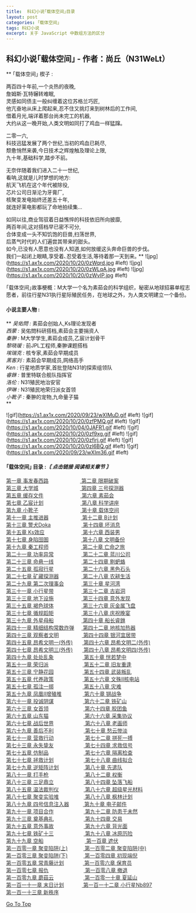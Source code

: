 ```yaml
---
title:  科幻小说｢载体空间｣目录
layout: post
categories: ｢载体空间｣
tags: 科幻小说
excerpt: 关于 JavaScript 中数组方法的区分
---
```

科幻小说｢载体空间｣ - 作者：尚丘（N31WeLt）    
--------------------------
**
｢载体空间｣ 楔子 :  
  
两百四十年前,一个炎热的夜晚,  
詹姆斯·瓦特辗转难眠,  
灵感如同债主一般纠缠着这位苏格兰巧匠,  
他亢奋地从床上爬起来,忍不住又挑灯来到树林后的工作间,  
借着月光,端详着那台尚未完工的机器,  
大约从这一晚开始,人类文明如同打了鸡血一样猛蹿｡  
  
二零一六,  
科技迅猛发展了两个世纪,当初的鸡血已耗尽,  
颓惫悄然来袭,今日技术之辉煌触及理论上限,  
九十年,基础科学,踏步不前｡  
  
无奈伴随着我们进入二十一世纪,  
看呐,这就是儿时梦想的地方:  
航天飞机在这个年代被除役,  
芯片公司日渐沦为牙膏厂,  
核聚变发电始终还差五十年,  
就连好莱电影都玩了命地拍续集…  
  
如同以往,商业驾驭着日益憔悴的科技依旧所向披靡,  
两百年间,这对搭档早已密不可分,  
合体变成一头不知饥饱的巨兽,扫荡世界,  
后蒸气时代的人们遍尝其带来的甜头｡  
如今,已没有人愿意也没有人知道,如何放缓这头奔命巨兽的步伐｡  
我们一起闭上眼睛,享受着､忍受着生活,等待着那一天到来｡
**
![jpg](https://s1.ax1x.com/2020/10/20/0zWqrd.jpg #left) 
![jpg](https://s1.ax1x.com/2020/10/20/0zWLqA.jpg #left) 
![jpg](https://s1.ax1x.com/2020/10/20/0zWvIP.jpg #left)


｢载体空间｣故事梗概：M大学一个名为素茹会的科学组织，秘密从地球招募单程志愿者，前往行星N31执行星际殖民任务，在地球之外，为人类文明建立一个备份。


#### 小说主要人物 :
**
_吴佑問 :_ 素茹会创始人,Ks理论发现者  
_西蒙 :_ 吴佑問科研搭档,素茹会主要捐资人  
_秦翀 :_ M大学学生,素茹会成员,乙宸计划骨干  
_黎晓瑗 :_ 前JPL工程师,秦翀课题搭档  
_埃瑞克 :_ 核专家,素茹会早期成员  
_黑客刘 :_ 素茹会早期成员,网络高手  
_Ken :_ 行星地质学家,首批登陆N31的探索组领队  
_睿銝 :_ 普里特联合舰队指挥官  
_洛伦 :_ N31殖民地治安官  
_伊琳 :_ N31殖民地荣归派女首领  
_小靴子 :_ 秦翀的宠物,九命量子猫  
**
  
![gif](https://s1.ax1x.com/2020/09/23/wXIMuD.gif #left) 
![gif](https://s1.ax1x.com/2020/10/20/0zfPMQ.gif #left) 
![gif](https://s1.ax1x.com/2020/10/04/0JAFR1.gif #left) 
![gif](https://s1.ax1x.com/2020/10/20/0zf9xg.gif #left) 
![gif](https://s1.ax1x.com/2020/10/20/0zfirj.gif #left) 
![gif](https://s1.ax1x.com/2020/10/20/0zI6BQ.gif #left) 
![gif](https://s1.ax1x.com/2020/09/23/wXIm36.gif #left)

#### ｢载体空间｣ 目录 :_〘 点击链接 阅读相关章节 〙_

<a style="color:#333333;" href="carrier_space_chapter_1.html" target="_blank">第一章    事发春西路<span style="padding-left:86px;">
<a style="color:#333333;" href="carrier_space_chapter_2.html" target="_blank">第二章    限期破案</a><br>
<a style="color:#333333;" href="carrier_space_chapter_3.html" target="_blank">第三章    大学城<span style="padding-left:114px;">
<a style="color:#333333;" href="carrier_space_chapter_4.html" target="_blank">第四章    三号探测器</a><br>
<a style="color:#333333;" href="carrier_space_chapter_5.html" target="_blank">第五章    缓存文件<span style="padding-left:101px;">
<a style="color:#333333;" href="carrier_space_chapter_6.html" target="_blank">第六章    素茹会</a><br>
<a style="color:#333333;" href="carrier_space_chapter_7.html" target="_blank">第七章    乙宸计划<span style="padding-left:101px;">
<a style="color:#333333;" href="carrier_space_chapter_8.html" target="_blank">第八章    科学讲座</a><br>
<a style="color:#333333;" href="carrier_space_chapter_9.html" target="_blank">第九章    小靴子<span style="padding-left:115px;">
<a style="color:#333333;" href="carrier_space_chapter_10.html" target="_blank">第十章    载体空间</a><br>
<a style="color:#333333;" href="carrier_space_chapter_11.html" target="_blank">第十一章    主推进器<span style="padding-left:88px;">
<a style="color:#333333;" href="carrier_space_chapter_12.html" target="_blank">第十二章    B计划</a><br>
<a style="color:#333333;" href="carrier_space_chapter_13.html" target="_blank">第十三章    警犬Doka<span style="padding-left:84px;">
<a style="color:#333333;" href="carrier_space_chapter_14.html" target="_blank">第十四章    坏消息</a><br>
<a style="color:#333333;" href="carrier_space_chapter_15.html" target="_blank">第十五章    Ks效应<span style="padding-left:101px;">
<a style="color:#333333;" href="carrier_space_chapter_16.html" target="_blank">第十六章    西装男</a><br>
<a style="color:#333333;" href="carrier_space_chapter_17.html" target="_blank">第十七章    身陷囹圄<span style="padding-left:89px;">
<a style="color:#333333;" href="carrier_space_chapter_18.html" target="_blank">第十八章    文明备份</a><br>
<a style="color:#333333;" href="carrier_space_chapter_19.html" target="_blank">第十九章    秦工程师<span style="padding-left:89px;">
<a style="color:#333333;" href="carrier_space_chapter_20.html" target="_blank">第二十章    亡命之旅</a><br>
<a style="color:#333333;" href="carrier_space_chapter_21.html" target="_blank">第二十一章    功率异常<span style="padding-left:76px;">
<a style="color:#333333;" href="carrier_space_chapter_22.html" target="_blank">第二十二章    蓝川公司</a><br>
<a style="color:#333333;" href="carrier_space_chapter_23.html" target="_blank">第二十三章    命悬一线<span style="padding-left:76px;">
<a style="color:#333333;" href="carrier_space_chapter_24.html" target="_blank">第二十四章    剔蚆蛒</a><br>
<a style="color:#333333;" href="carrier_space_chapter_25.html" target="_blank">第二十五章    孤寂行星<span style="padding-left:76px;">
<a style="color:#333333;" href="carrier_space_chapter_26.html" target="_blank">第二十六章    黑色石头</a><br>
<a style="color:#333333;" href="carrier_space_chapter_27.html" target="_blank">第二十七章    矿藏探测器<span style="padding-left:62px;">
<a style="color:#333333;" href="carrier_space_chapter_28.html" target="_blank">第二十八章    农耕生活</a><br>
<a style="color:#333333;" href="carrier_space_chapter_29.html" target="_blank">第二十九章    第二次理事会<span style="padding-left:48px;">
<a style="color:#333333;" href="carrier_space_chapter_30.html" target="_blank">第三十章    星河湾</a><br>
<a style="color:#333333;" href="carrier_space_chapter_31.html" target="_blank">第三十一章    小行星带<span style="padding-left:76px;">
<a style="color:#333333;" href="carrier_space_chapter_32.html" target="_blank">第三十二章    古岩洞</a><br>
<a style="color:#333333;" href="carrier_space_chapter_33.html" target="_blank">第三十三章    地下设施<span style="padding-left:76px;">
<a style="color:#333333;" href="carrier_space_chapter_34.html" target="_blank">第三十四章    意外发现</a><br>
<a style="color:#333333;" href="carrier_space_chapter_35.html" target="_blank">第三十五章    褐色球体<span style="padding-left:76px;">
<a style="color:#333333;" href="carrier_space_chapter_36.html" target="_blank">第三十六章    灰金属飞盘</a><br>
<a style="color:#333333;" href="carrier_space_chapter_37.html" target="_blank">第三十七章    循规蹈矩<span style="padding-left:76px;">
<a style="color:#333333;" href="carrier_space_chapter_38.html" target="_blank">第三十八章    庆祝晚宴</a><br>
<a style="color:#333333;" href="carrier_space_chapter_39.html" target="_blank">第三十九章    外星母船<span style="padding-left:76px;">
<a style="color:#333333;" href="carrier_space_chapter_40.html" target="_blank">第四十章    船长睿銝</a><br>
<a style="color:#333333;" href="carrier_space_chapter_41.html" target="_blank">第四十一章    精细结构常数炸弹<span style="padding-left:20px;">
<a style="color:#333333;" href="carrier_space_chapter_42.html" target="_blank">第四十二章    地核加热器</a><br>
<a style="color:#333333;" href="carrier_space_chapter_43.html" target="_blank">第四十三章    观察者文明<span style="padding-left:63px;">
<a style="color:#333333;" href="carrier_space_chapter_44.html" target="_blank">第四十四章    银河宜居带</a><br>
<a style="color:#333333;" href="carrier_space_chapter_45.html" target="_blank">第四十五章    昂希文明一(外传)<span style="padding-left:26px;">
<a style="color:#333333;" href="carrier_space_chapter_46.html" target="_blank">第四十六章    昂希文明二(外传)</a><br>
<a style="color:#333333;" href="carrier_space_chapter_47.html" target="_blank">第四十七章    昂希文明三(外传)<span style="padding-left:26px;">
<a style="color:#333333;" href="carrier_space_chapter_48.html" target="_blank">第四十八章    昂希文明四(外传)</a><br>
<a style="color:#333333;" href="carrier_space_chapter_49.html" target="_blank">第四十九章    处处乱象<span style="padding-left:79px;">
<a style="color:#333333;" href="carrier_space_chapter_50.html" target="_blank">第五十章    恍若梦中</a><br>
<a style="color:#333333;" href="carrier_space_chapter_51.html" target="_blank">第五十一章    荣归派<span style="padding-left:93px;">
<a style="color:#333333;" href="carrier_space_chapter_52.html" target="_blank">第五十二章    旧友重逢</a><br>
<a style="color:#333333;" href="carrier_space_chapter_53.html" target="_blank">第五十三章    宁静花园<span style="padding-left:79px;">
<a style="color:#333333;" href="carrier_space_chapter_54.html" target="_blank">第五十四章    武装叛乱</a><br>
<a style="color:#333333;" href="carrier_space_chapter_55.html" target="_blank">第五十五章    代养政策<span style="padding-left:79px;">
<a style="color:#333333;" href="carrier_space_chapter_56.html" target="_blank">第五十六章    文殊II核电站</a><br>
<a style="color:#333333;" href="carrier_space_chapter_57.html" target="_blank">第五十七章    孤注一掷<span style="padding-left:79px;">
<a style="color:#333333;" href="carrier_space_chapter_58.html" target="_blank">第五十八章    灾难</a><br>
<a style="color:#333333;" href="carrier_space_chapter_59.html" target="_blank">第五十九章    凤凰II增殖堆<span style="padding-left:58px;">
<a style="color:#333333;" href="carrier_space_chapter_60.html" target="_blank">第六十章    锎战争</a><br>
<a style="color:#333333;" href="carrier_space_chapter_61.html" target="_blank">第六十一章    投诚阴谋<span style="padding-left:80px;">
<a style="color:#333333;" href="carrier_space_chapter_62.html" target="_blank">第六十二章    铁矿山</a><br>
<a style="color:#333333;" href="carrier_space_chapter_63.html" target="_blank">第六十三章    女首领<span style="padding-left:95px;">
<a style="color:#333333;" href="carrier_space_chapter_64.html" target="_blank">第六十四章    胶团鱼</a><br>
<a style="color:#333333;" href="carrier_space_chapter_65.html" target="_blank">第六十五章    山东猫<span style="padding-left:95px;">
<a style="color:#333333;" href="carrier_space_chapter_66.html" target="_blank">第六十六章    采集协议</a><br>
<a style="color:#333333;" href="carrier_space_chapter_67.html" target="_blank">第六十七章    战后世界<span style="padding-left:82px;">
<a style="color:#333333;" href="carrier_space_chapter_68.html" target="_blank">第六十八章    老画师</a><br>
<a style="color:#333333;" href="carrier_space_chapter_69.html" target="_blank">第六十九章    善后不利<span style="padding-left:82px;">
<a style="color:#333333;" href="carrier_space_chapter_70.html" target="_blank">第七十章    愁云惨淡</a><br>
<a style="color:#333333;" href="carrier_space_chapter_71.html" target="_blank">第七十一章    营救行动<span style="padding-left:82px;">
<a style="color:#333333;" href="carrier_space_chapter_72.html" target="_blank">第七十二章    拼死一搏</a><br>
<a style="color:#333333;" href="carrier_space_chapter_73.html" target="_blank">第七十三章    永失挚友<span style="padding-left:82px;">
<a style="color:#333333;" href="carrier_space_chapter_74.html" target="_blank">第七十四章    求救信号</a><br>
<a style="color:#333333;" href="carrier_space_chapter_75.html" target="_blank">第七十五章    仿制品<span style="padding-left:96px;">
<a style="color:#333333;" href="carrier_space_chapter_76.html" target="_blank">第七十六章    隔离检查</a><br>
<a style="color:#333333;" href="carrier_space_chapter_77.html" target="_blank">第七十七章    拯救计划<span style="padding-left:82px;">
<a style="color:#333333;" href="carrier_space_chapter_78.html" target="_blank">第七十八章    曲线拟合</a><br>
<a style="color:#333333;" href="carrier_space_chapter_79.html" target="_blank">第七十九章   逆矩阵计划<span style="padding-left:68px;">
<a style="color:#333333;" href="carrier_space_chapter_80.html" target="_blank">第八十章    先遣队</a><br>
<a style="color:#333333;" href="carrier_space_chapter_81.html" target="_blank">第八十一章    打手枪<span style="padding-left:96px;">
<a style="color:#333333;" href="carrier_space_chapter_82.html" target="_blank">第八十二章    权衡</a><br>
<a style="color:#333333;" href="carrier_space_chapter_83.html" target="_blank">第八十三章    三足鼎立<span style="padding-left:82px;">
<a style="color:#333333;" href="carrier_space_chapter_84.html" target="_blank">第八十四章    坠落飞船</a><br>
<a style="color:#333333;" href="carrier_space_chapter_85.html" target="_blank">第八十五章    温法裁判仪<span style="padding-left:68px;">
<a style="color:#333333;" href="carrier_space_chapter_86.html" target="_blank">第八十六章    超级星光材料</a><br>
<a style="color:#333333;" href="carrier_space_chapter_87.html" target="_blank">第八十七章    聚变实验堆<span style="padding-left:68px;">
<a style="color:#333333;" href="carrier_space_chapter_88.html" target="_blank">第八十八章    枫林计划</a><br>
<a style="color:#333333;" href="carrier_space_chapter_89.html" target="_blank">第八十九章    四号信息注入器<span style="padding-left:38px;">
<a style="color:#333333;" href="carrier_space_chapter_90.html" target="_blank">第九十章    电子邮件</a><br>
<a style="color:#333333;" href="carrier_space_chapter_91.html" target="_blank">第九十一章    项目合作<span style="padding-left:82px;">
<a style="color:#333333;" href="carrier_space_chapter_92.html" target="_blank">第九十二章    防患于未然</a><br>
<a style="color:#333333;" href="carrier_space_chapter_93.html" target="_blank">第九十三章    奠基典礼<span style="padding-left:82px;">
<a style="color:#333333;" href="carrier_space_chapter_94.html" target="_blank">第九十四章    交易</a><br>
<a style="color:#333333;" href="carrier_space_chapter_95.html" target="_blank">第九十五章    意外事故<span style="padding-left:82px;">
<a style="color:#333333;" href="carrier_space_chapter_96.html" target="_blank">第九十六章    背光面</a><br>
<a style="color:#333333;" href="carrier_space_chapter_97.html" target="_blank">第九十七章    铁矿十三<span style="padding-left:82px;">
<a style="color:#333333;" href="carrier_space_chapter_98.html" target="_blank">第九十八章    冰原历险</a><br>
<a style="color:#333333;" href="carrier_space_chapter_99.html" target="_blank">第九十九章    空船<span style="padding-left:113px;">
<a style="color:#333333;" href="carrier_space_chapter_100.html" target="_blank">第一百章    遮伏</a><br>
<a style="color:#333333;" href="carrier_space_chapter_101.html" target="_blank">第一百零一章    聚变陷阱(上)<span style="padding-left:43px;">
<a style="color:#333333;" href="carrier_space_chapter_102.html" target="_blank">第一百零二章    聚变陷阱(中)</a><br>
<a style="color:#333333;" href="carrier_space_chapter_103.html" target="_blank">第一百零三章    聚变陷阱(下)<span style="padding-left:43px;">
<a style="color:#333333;" href="carrier_space_chapter_104.html" target="_blank">第一百零四章    初现端倪</a><br>
<a style="color:#333333;" href="carrier_space_chapter_105.html" target="_blank">第一百零五章    常青藤计划<span style="padding-left:52px;">
<a style="color:#333333;" href="carrier_space_chapter_106.html" target="_blank">第一百零六章    保育员</a><br>
<a style="color:#333333;" href="carrier_space_chapter_107.html" target="_blank">第一百零七章    报仇<span style="padding-left:96px;">
<a style="color:#333333;" href="carrier_space_chapter_108.html" target="_blank">第一百零八章    撤退</a><br>
<a style="color:#333333;" href="carrier_space_chapter_109.html" target="_blank">第一百零九章    蘑菇云<span style="padding-left:81px;">
<a style="color:#333333;" href="carrier_space_chapter_110.html" target="_blank">第一百零一十章    夏延山</a><br>
<a style="color:#333333;" href="carrier_space_chapter_111.html" target="_blank">第一百一十一章    末日计划<span style="padding-left:49px;">
<a style="color:#333333;" href="carrier_space_chapter_112.html" target="_blank">第一百一十二章    小行星Nb897</a><br>
<a style="color:#333333;" href="carrier_space_chapter_113.html" target="_blank">第一百一十三章    新秩序</a><br>

[Go To Top](#top)
